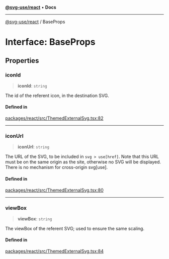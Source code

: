 [**@svg-use/react**](../README.md) • **Docs**

---

[@svg-use/react](../README.md) / BaseProps

# Interface: BaseProps

## Properties

### iconId

> **iconId**: `string`

The id of the referent icon, in the destination SVG.

#### Defined in

[packages/react/src/ThemedExternalSvg.tsx:82](https://github.com/fpapado/svg-use/blob/ed147d738c29bc30049f3b58e4a0f7f121b6c345/packages/react/src/ThemedExternalSvg.tsx#L82)

---

### iconUrl

> **iconUrl**: `string`

The URL of the SVG, to be included in `svg > use[href]`. Note that this URL must
be on the same origin as the site, otherwise no SVG will be displayed. There is
no mechanism for cross-origin svg[use].

#### Defined in

[packages/react/src/ThemedExternalSvg.tsx:80](https://github.com/fpapado/svg-use/blob/ed147d738c29bc30049f3b58e4a0f7f121b6c345/packages/react/src/ThemedExternalSvg.tsx#L80)

---

### viewBox

> **viewBox**: `string`

The viewBox of the referent SVG; used to ensure the same scaling.

#### Defined in

[packages/react/src/ThemedExternalSvg.tsx:84](https://github.com/fpapado/svg-use/blob/ed147d738c29bc30049f3b58e4a0f7f121b6c345/packages/react/src/ThemedExternalSvg.tsx#L84)
